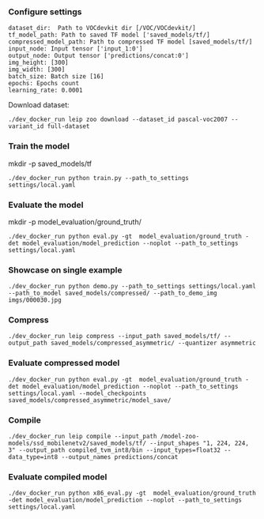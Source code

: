 ### Configure settings

```
dataset_dir:  Path to VOCdevkit dir [/VOC/VOCdevkit/]
tf_model_path: Path to saved TF model ['saved_models/tf/]
compressed_model_path: Path to compressed TF model [saved_models/tf/]
input_node: Input tensor ['input_1:0']
output_node: Output tensor ['predictions/concat:0']
img_height: [300]
img_width: [300]
batch_size: Batch size [16]
epochs: Epochs count 
learning_rate: 0.0001
```

Download dataset:

`./dev_docker_run leip zoo download --dataset_id pascal-voc2007 --variant_id full-dataset`

### Train the model

mkdir -p saved_models/tf

```
./dev_docker_run python train.py --path_to_settings settings/local.yaml
```

### Evaluate the model


mkdir -p model_evaluation/ground_truth/

```
./dev_docker_run python eval.py -gt  model_evaluation/ground_truth -det model_evaluation/model_prediction --noplot --path_to_settings settings/local.yaml
```

### Showcase on single example
```
./dev_docker_run python demo.py --path_to_settings settings/local.yaml  --path_to_model saved_models/compressed/ --path_to_demo_img imgs/000030.jpg
```


### Compress
```    
./dev_docker_run leip compress --input_path saved_models/tf/ --output_path saved_models/compressed_asymmetric/ --quantizer asymmetric
```

### Evaluate compressed model

```
./dev_docker_run python eval.py -gt  model_evaluation/ground_truth -det model_evaluation/model_prediction --noplot --path_to_settings settings/local.yaml --model_checkpoints saved_models/compressed_asymmetric/model_save/
```

### Compile

```
./dev_docker_run leip compile --input_path /model-zoo-models/ssd_mobilenetv2/saved_models/tf/ --input_shapes "1, 224, 224, 3" --output_path compiled_tvm_int8/bin --input_types=float32 --data_type=int8 --output_names predictions/concat
```

### Evaluate compiled model

```
./dev_docker_run python x86_eval.py -gt  model_evaluation/ground_truth -det model_evaluation/model_prediction --noplot --path_to_settings settings/local.yaml
```
